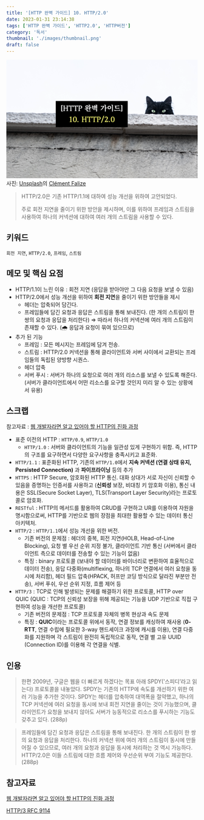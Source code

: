 ```yaml
---
title: '[HTTP 완벽 가이드] 10. HTTP/2.0'
date: 2023-01-31 23:14:38
tags: ['HTTP 완벽 가이드', 'HTTP2.0', 'HTTP버전']
category: '독서'
thumbnail: './images/thumbnail.png'
draft: false
---
```


<div class="unsplash-wrapper">
<img class="unsplash-thumbnail-image" alt="thumbnail" src="./images/thumbnail.png" />
<div class="unsplash-author">
사진: <a href="https://unsplash.com/ko/%EC%82%AC%EC%A7%84/b9K_LTz079c?utm_source=unsplash&utm_medium=referral&utm_content=creditCopyText">Unsplash</a>의 <a href="https://unsplash.com/@centelm?utm_source=unsplash&utm_medium=referral&utm_content=creditCopyText">Clément Falize</a>
  
</div>
</div>

> HTTP/2.0은 기존 HTTP/1.1에 대하여 성능 개선을 위하여 고안되었다.
>
> 주로 회전 지연을 줄이기 위한 방안을 제시하며,
> 이를 위하여 프레임과 스트림을 사용하여 하나의 커넥션에 대하여 여러 개의 스트림을 사용할 수 있다.

## 키워드

`회전 지연`, `HTTP/2.0`, `프레임`, `스트림`

## 메모 및 핵심 요점

- HTTP/1.1이 느린 이유 : 회전 지연 (응답을 받아야만 그 다음 요청을 보낼 수 있음)
- HTTP/2.0에서 성능 개선을 위하여 **회전 지연**을 줄이기 위한 방안들을 제시
  - 헤더는 압축되어 담긴다.
  - 프레임들에 담긴 요청과 응답은 스트림을 통해 보내진다. (한 개의 스트림이 한 쌍의 요청과 응답을 처리한다) ⇒ 따라서 하나의 커넥션에 여러 개의 스트림이 존재할 수 있다. (🌧️ 응답과 요청이 묶여 있으므로)
- 추가 된 기능
  - 프레임 : 모든 메시지는 프레임에 담겨 전송.
  - 스트림 : HTTP/2.0 커넥션을 통해 클라이언트와 서버 사이에서 교환되는 프레임들의 독립된 양방향 시퀀스.
  - 헤더 압축
  - 서버 푸시 : 서버가 하나의 요청으로 여러 개의 리소스를 보낼 수 있도록 해준다. (서버가 클라이언트에서 어떤 리소스를 요구할 것인지 미리 알 수 있는 상황에서 유용)

## 스크랩

참고자료 : [웹 개발자라면 알고 있어야 할 HTTP의 진화 과정](https://yozm.wishket.com/magazine/detail/1686/)

- 표준 이전의 HTTP : `HTTP/0.9`, `HTTP/1.0`
  - `HTTP/1.0` : 서버와 클라이언트의 기능을 일관성 있게 구현하기 위함. 즉, HTTP의 구조를 요구하면서 다양한 요구사항을 충족시키고 표준화.
- `HTTP/1.1` : 표준화된 HTTP, 기존의 `HTTP/1.0`에서 **지속 커넥션 (연결 상태 유지, Persisted Connection)** 과 **파이프라이닝** 등의 추가
- `HTTPS` : HTTP Secure, 암호화된 HTTP 통신. 대화 상대가 서로 자신이 신뢰할 수 있음을 증명하는 인증서를 사용하고 (**신뢰성** 보장, 비대칭 키 암호화 이용), 통신 내용은 SSL(Secure Socket Layer), TLS(Transport Layer Security)라는 프로토콜로 암호화.
- `RESTful` : HTTP의 메서드를 활용하여 CRUD를 구현하고 UR를 이용하여 자원을 명시함으로써, HTTP를 기반으로 웹의 장점을 최대한 활용할 수 있는 데이터 통신 아키텍처.
- `HTTP/2` : `HTTP/1.1`에서 성능 개선을 위한 버전.
  - 기존 버전의 문제점 : 헤더의 중복, 회전 지연(HOLB, Head-of-Line Blocking), 요청 별 우선 순위 지정 불가, 클라이언트 기반 통신 (서버에서 클라이언트 측으로 데이터를 전송할 수 있는 기능이 없음)
  - 특징 : binary 프로토콜 (보내야 할 데이터를 바이너리로 변환하여 효율적으로 데이터 전송), 응답 다중화(multiflexing, 하나의 TCP 연결에서 여러 요청을 동시에 처리함), 헤더 필드 압축(HPACK, 허프만 코딩 방식으로 달라진 부분만 전송), 서버 푸쉬, 우선 순위 지정, 흐름 제어 등
- `HTTP/3` : TCP로 인해 발생되는 문제를 해결하기 위한 프로토콜, HTTP over QUIC (QUIC : TCP의 신뢰성 보장을 위해 제공되는 기능을 UDP 기반으로 직접 구현하여 성능을 개선한 프로토콜)
  - 기존 버전의 문제점 : TCP 프로토콜 자체의 병목 현상과 속도 문제
  - 특징 : **QUIC**이라는 프로토콜 위에서 동작, 연결 정보를 캐싱하여 재사용 (**0-RTT**, 연결 수립에 필요한 3-way 핸드셰이크 과정에 캐시를 이용), 연결 다중화를 지원하며 각 스트림이 완전히 독립적으로 동작, 연결 별 고유 UUID (Connection ID)를 이용해 각 연결을 식별.

## 인용

> 한편 2009년, 구글은 웹을 더 빠르게 하겠다는 목표 아래 SPDY(’스피디’라고 읽는다) 프로토콜을 내놓았다. SPDY는 기존의 HTTP에 속도를 개선하기 위한 여러 기능을 추가한 것이다. SPDY는 헤더를 압축하여 대역폭을 절약했고, 하나의 TCP 커넥션에 여러 요청을 동시에 보내 회전 지연을 줄이는 것이 가능했으며, 클라이언트가 요청을 보내지 않아도 서버가 능동적으로 리소스를 푸시하는 기능도 갖추고 있다. (288p)

> 프레임들에 담긴 요청과 응답은 스트림을 통해 보내진다. 한 개의 스트림이 한 쌍의 요청과 응답을 처리한다. 하나의 커넥션 위에 여러 개의 스트림이 동시에 만들어질 수 있으므로, 여러 개의 요청과 응답을 동시에 처리하는 것 역시 가능하다.
> HTTP/2.0은 이들 스트림에 대한 흐름 제어와 우선순위 부여 기능도 제공한다. (288p)

## 참고자료

[웹 개발자라면 알고 있어야 할 HTTP의 진화 과정](https://yozm.wishket.com/magazine/detail/1686/)

[HTTP/3 RFC 9114](https://datatracker.ietf.org/doc/rfc9114/)
